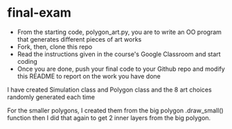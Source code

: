 # final-exam
- From the starting code, polygon_art.py, you are to write an OO program that generates different pieces of art works
- Fork, then, clone this repo
- Read the instructions given in the course's Google Classroom and start coding
- Once you are done, push your final code to your Github repo and modify this README to report on the work you have done

I have created Simulation class and Polygon class and the 8 art choices
randomly generated each time

For the smaller polygons, I created them from the big polygon .draw_small() function
then I did that again to get 2 inner layers from the big polygon.
